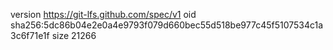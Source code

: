 version https://git-lfs.github.com/spec/v1
oid sha256:5dc86b04e2e0a4e9793f079d660bec55d518be977c45f5107534c1a3c6f71e1f
size 21266
